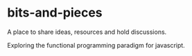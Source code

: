 # bits-and-pieces
A place to share ideas, resources and hold discussions.

Exploring the functional programming paradigm for javascript.

